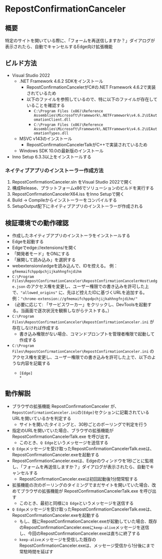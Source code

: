 # RepostConfirmationCanceler

## 概要

特定のサイトを開いている際に、「フォームを再送信しますか？」ダイアログが表示されたら、自動でキャンセルするEdge向け拡張機能

## ビルド方法

* Visual Studio 2022
  * .NET Framework 4.6.2 SDKをインストール
    * RepostConfirmationCancelerがC#の.NET Framework 4.6.2で実装されているため
    * 以下のファイルを参照しているので、特に以下のファイルが存在していることを確認する
      * `C:\Program Files (x86)\Reference Assemblies\Microsoft\Framework\.NETFramework\v4.6.2\UIAutomationClient.dll`
      * `C:\Program Files (x86)\Reference Assemblies\Microsoft\Framework\.NETFramework\v4.6.2\UIAutomationTypes.dll`
  * MSVC v143のインストール
    * RepostConfirmationCancelerTalkがC++で実装されているため
  * Windows SDK 10.0の最新版のインストール
* Inno Setup 6.3.3以上をインストールする

### ネイティブアプリのインストーラー作成方法

1. RepostConfirmationCanceler.sln をVisual Studio 2022で開く
2. 構成Release、プラットフォームx86でソリューションのビルドを実行する
3. RepostConfirmationCancelerX64.iss をInno Setupで開く
4. Build -> Compileからインストーラーをコンパイルする
5. SetupOutput配下にネイティブアプリのインストーラーが作成される

## 検証環境での動作確認

* 作成したネイティブアプリのインストーラをインストールする
* Edgeを起動する
* Edgeでedge://extensions/を開く
* 「開発者モード」をONにする
* 「展開して読み込み」を選択する
* webextensions\edgeを読み込んで、IDを控える。
   例：`gfmemaifchppdpchjijkahhngfnjdihm`
* `C:\Program Files\RepostConfirmationCanceler\RepostConfirmationCancelerHost\edge.json` のアクセス権を変更し、ユーザー権限での書き込みを許可した上で、`"allowed_origins"` に、先ほど控えたIDに基づくURLを追加する。
   例：`"chrome-extension://gfmemaifchppdpchjijkahhngfnjdihm/"`
* （必要に応じて: 「サービスワーカー」をクリックし、DevToolsを起動する。当画面で逐次状況を観察しながらテストする。）
* `C:\Program Files\RepostConfirmationCanceler\RepostConfirmationCanceler.ini` が存在しなければ作成する
  * 書き込み権限がない場合、コマンドプロンプトを管理者権限で起動して作成する
* `C:\Program Files\RepostConfirmationCanceler\RepostConfirmationCanceler.ini` のアクセス権を変更し、ユーザー権限での書き込みを許可した上で、以下のような内容を記載する
  * ```
    [Edge]
    *
    ```

## 動作解説

* ブラウザの拡張機能 RepostConfirmationCanceler が、`RepostConfirmationCanceler.ini`の`[Edge]`セクションに記載されているURLを開いているかを判定する
  * サイトを開いたタイミングと、30秒ごとのポーリングで判定を行う
* 指定のURLを開いていた場合、ブラウザの拡張機能が RepostConfirmationCancelerTalk.exe を呼び出す。
  * このとき、`Q Edge`というメッセージを送信する
* `Q Edge`メッセージを受け取ったRepostConfirmationCancelerTalk.exeは、RepostConfirmationCanceler.exeを起動する
* RepostConfirmationCanceler.exeは、Edgeのウィンドウを1秒ごとに監視し、「フォームを再送信しますか？」ダイアログが表示されたら、自動でキャンセルする
  * RepostConfirmationCanceler.exeは初回起動後1分間常駐する
* 拡張機能の次のポーリングのタイミングでまだサイトを開いていた場合、改めてブラウザの拡張機能が RepostConfirmationCancelerTalk.exe を呼び出す
  * このとき、最初と同様に`Q Edge`というメッセージを送信する
* `Q Edge`メッセージを受け取ったRepostConfirmationCancelerTalk.exeは、RepostConfirmationCanceler.exeを起動する
  * もし、既にRepostConfirmationCanceler.exeが起動していた場合、既存のRepostConfirmationCanceler.exeに`keep-alive`メッセージを送信し、今回のRepostConfirmationCanceler.exeは直ちに終了する
  * `keep-alive`メッセージを受信した既存のRepostConfirmationCanceler.exeは、メッセージ受信から1分後にまで常駐時間を延ばす